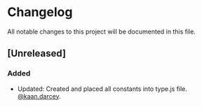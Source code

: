# Changelog

All notable changes to this project will be documented in this file.

## [Unreleased]

### Added

- Updated: Created and placed all constants into type.js file. [@kaan.darcey](https://github.com/KDarcey).
